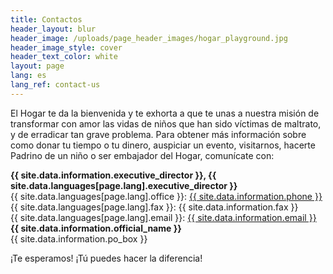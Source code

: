 ```yaml
---
title: Contactos
header_layout: blur
header_image: /uploads/page_header_images/hogar_playground.jpg
header_image_style: cover
header_text_color: white
layout: page
lang: es
lang_ref: contact-us
---
```

El Hogar te da la bienvenida y te exhorta a que te unas a nuestra misión de transformar con amor las vidas de niños que han sido víctimas de maltrato, y de erradicar tan grave problema. Para obtener más información sobre como donar tu tiempo o tu dinero, auspiciar un evento, visitarnos, hacerte Padrino de un niño o ser embajador del Hogar, comunícate con:

<div class="is-size-4 is-cursive">
  <b>
    {{ site.data.information.executive_director }}, {{ site.data.languages[page.lang].executive_director }}
  </b>
</div>
<div>
  {{ site.data.languages[page.lang].office }}: <a href="tel:{{ site.data.information.phone }}">{{ site.data.information.phone }}</a>
</div>
<div>
  {{ site.data.languages[page.lang].fax }}: {{ site.data.information.fax }}
</div>
<div>
  {{ site.data.languages[page.lang].email }}: <a href="mailto:{{ site.data.information.email }}">{{ site.data.information.email }}</a>
</div>

<div class="mt-1 is-size-4 is-cursive">
  <b>
    {{ site.data.information.official_name }}
  </b>
</div>
<div>
  {{ site.data.information.po_box }}
</div>

¡Te esperamos! ¡Tú puedes hacer la diferencia!
